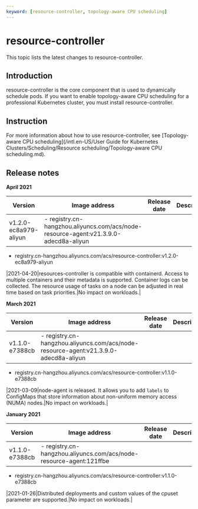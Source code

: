 ```yaml
---
keyword: [resource-controller, topology-aware CPU scheduling]
---
```


# resource-controller

This topic lists the latest changes to resource-controller.

## Introduction

resource-controller is the core component that is used to dynamically schedule pods. If you want to enable topology-aware CPU scheduling for a professional Kubernetes cluster, you must install resource-controller.

## Instruction

For more information about how to use resource-controller, see [Topology-aware CPU scheduling](/intl.en-US/User Guide for Kubernetes Clusters/Scheduling/Resource scheduling/Topology-aware CPU scheduling.md).

## Release notes

**April 2021**

|Version|Image address|Release date|Description|Impact|
|-------|-------------|------------|-----------|------|
|v1.2.0-ec8a979-aliyun|-   registry.cn-hangzhou.aliyuncs.com/acs/node-resource-agent:v21.3.9.0-adecd8a-aliyun
-   registry.cn-hangzhou.aliyuncs.com/acs/resource-controller:v1.2.0-ec8a979-aliyun

|2021-04-20|resources-controller is compatible with containerd. Access to multiple containers and their metadata is supported. Container logs can be collected. The resource usage of tasks on a node can be adjusted in real time based on task priorities.|No impact on workloads.|

**March 2021**

|Version|Image address|Release date|Description|Impact|
|-------|-------------|------------|-----------|------|
|v1.1.0-e7388cb|-   registry.cn-hangzhou.aliyuncs.com/acs/node-resource-agent:v21.3.9.0-adecd8a-aliyun
-   registry.cn-hangzhou.aliyuncs.com/acs/resource-controller:v1.1.0-e7388cb

|2021-03-09|node-agent is released. It allows you to add `labels` to ConfigMaps that store information about non-uniform memory access \(NUMA\) nodes.|No impact on workloads.|

**January 2021**

|Version|Image address|Release date|Description|Impact|
|-------|-------------|------------|-----------|------|
|v1.1.0-e7388cb|-   registry.cn-hangzhou.aliyuncs.com/acs/node-resource-agent:121ffbe
-   registry.cn-hangzhou.aliyuncs.com/acs/resource-controller:v1.1.0-e7388cb

|2021-01-26|Distributed deployments and custom values of the cpuset parameter are supported.|No impact on workloads.|


